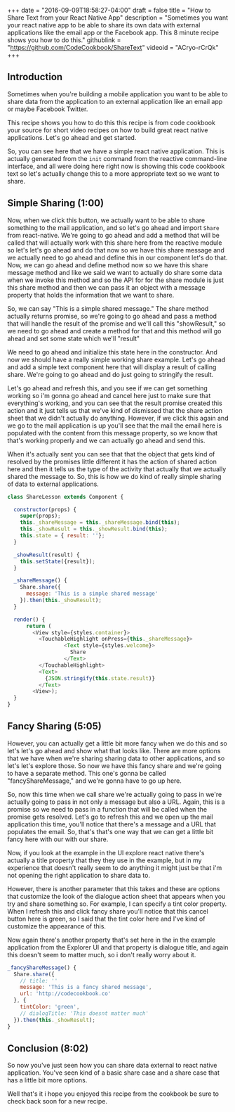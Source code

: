 +++
date = "2016-09-09T18:58:27-04:00"
draft = false
title = "How to Share Text from your React Native App"
description = "Sometimes you want your react native app to be able to share its own data with external applications like the email app or the Facebook app. This 8 minute recipe shows you how to do this."
githublink =  "https://github.com/CodeCookbook/ShareText"
videoid = "ACryo-rCrQk"
+++

## Introduction

Sometimes when you're building a mobile application you want to be able to share data from the application to an external application like an email app or maybe Facebook Twitter.

This recipe shows you how to do this this recipe is from code cookbook your source for short video recipes on how to build great react native applications. Let's go ahead and get started.

So, you can see here that we have a simple react native application. This is actually generated from the `init` command from the reactive command-line interface, and all were doing here right now is showing this code cookbook text so let's actually change this to a more appropriate text so we want to share.

## Simple Sharing (1:00)

Now, when we click this button, we actually want to be able to share something to the mail application, and so let's go ahead and import `Share` from react-native. We're going to go ahead and add a method that will be called that will actually work with this share here from the reactive module so let's let's go ahead and do that now so we have this share message and we actually need to go ahead and define this in our component let's do that. Now, we can go ahead and define method now so we have this share message method and like we said we want to actually do share some data when we invoke this method and so the API for for the share module is just this share method and then we can pass it an object with a message property that holds the information that we want to share.

So, we can say "This is a simple shared message." The share method actually returns promise, so we're going to go ahead and pass a method that will handle the result of the promise and we'll call this "showResult," so we need to go ahead and create a method for that and this method will go ahead and set some state which we'll "result"

We need to go ahead and initialize this state here in the constructor. And now we should have a really simple working share example. Let's go ahead and add a simple text component here that will display a result of calling share. We're going to go ahead and do just going to stringify the result.

Let's go ahead and refresh this, and you see if we can get something working so i'm gonna go ahead and cancel here just to make sure that everything's working, and you can see that the result promise created this action and it just tells us that we've kind of dismissed that the share action sheet that we didn't actually do anything. However, if we click this again and we go to the mail application is up you'll see that the mail the email here is populated with the content from this message property, so we know that that's working properly and we can actually go ahead and send this.

When it's actually sent you can see that that the object that gets kind of resolved by the promises little different it has the action of shared action here and then it tells us the type of the activity that actually that we actually shared the message to. So, this is how we do kind of really simple sharing of data to external applications.

~~~javascript
class ShareLesson extends Component {

  constructor(props) {
    super(props);
    this._shareMessage = this._shareMessage.bind(this);
    this._showResult = this._showResult.bind(this);
    this.state = { result: ''};
  }

  _showResult(result) {
    this.setState({result});
  }

  _shareMessage() {
    Share.share({
      message: 'This is a simple shared message'
    }).then(this._showResult);
  }

  render() {
      return (
        <View style={styles.container}>
          <TouchableHighlight onPress={this._shareMessage}>
                  <Text style={styles.welcome}>
                    Share
                  </Text>
          </TouchableHighlight>
          <Text>
            {JSON.stringify(this.state.result)}
          </Text>
        <View>);
  }
}
~~~

## Fancy Sharing (5:05)

However, you can actually get a little bit more fancy when we do this and so let's let's go ahead and show what that looks like. There are more options that we have when we're sharing sharing data to other applications, and so let's let's explore those. So now we have this fancy share and we're going to have a separate method. This one's gonna be called "fancyShareMessage," and we're gonna have to go up here.

So, now this time when we call share we're actually going to pass in we're actually going to pass in not only a message but also a URL. Again, this is a promise so we need to pass in a function that will be called when the promise gets resolved. Let's go to refresh this and we open up the mail application this time, you'll notice that there's a message and a URL that populates the email. So, that's that's one way that we can get a little bit fancy here with our with our share.

Now, if you look at the example in the UI explore react native there's actually a title property that they they use in the example, but in my experience that doesn't really seem to do anything it might just be that i'm not opening the right application to share data to.

However, there is another parameter that this takes and these are options that customize the look of the dialogue action sheet that appears when you try and share something so. For example, I can specify a tint color property. When I refresh this and click fancy share you'll notice that this cancel button here is green, so I said that the tint color here and I've kind of customize the appearance of this.

Now again there's another property that's set here in the in the example application from the Explorer UI and that property is dialogue title, and again this doesn't seem to matter much, so i don't really worry about it.

~~~javascript
_fancyShareMessage() {
  Share.share({
    // title: ''
    message: 'This is a fancy shared message',
    url: 'http://codecookbook.co'
  }, {
    tintColor: 'green',
    // dialogTitle: 'This doesnt matter much'
  }).then(this._showResult);
}
~~~

## Conclusion (8:02)

So now you've just seen how you can share data external to react native application. You've seen kind of a basic share case and a share case that has a little bit more options.

Well that's it i hope you enjoyed this recipe from the cookbook be sure to check back soon for a new recipe.
